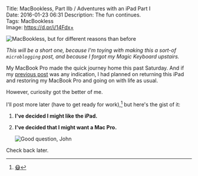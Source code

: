 Title: MacBookless, Part IIb / Adventures with an iPad Part I  
Date: 2016-01-23 06:31
Description: The fun continues.  
Tags: MacBookless  
Image: https://d.pr/i/14Fdx+  

![MacBookless, but for different reasons than before][1]

*This will be a short one, because I'm toying with making this a sort-of `microblogging` post, and because I forgot my Magic Keyboard upstairs.*
<!-- {.topstory} -->

My MacBook Pro made the quick journey home this past Saturday. And if my [previous post][2] was any indication, I had planned on returning this iPad and restoring my MacBook Pro and going on with life as usual.

However, curiosity got the better of me.

I'll post more later (have to get ready for work),[^1] but here's the gist of it:

1. **I've decided I might like the iPad.**
2. **I've decided that I might want a Mac Pro.**

	![Good question, John][3]

Check back later.

[^1]: [😷][a]

[a]: http://anthonycraigdds.com "My professional site"

[1]: https://d.pr/i/14Fdx+ "I'm still MacBookless, but for different reasons than before."
[2]: /2016/1/18/macbookless-part-ii-a-preview "My previous post discussing my then-looming time away from a Mac[book]"
[3]: https://d.pr/i/9yu4+ "'Why?,' indeed"